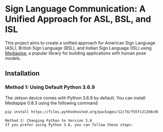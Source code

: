 # Sign Language Communication: A Unified Approach for ASL, BSL, and ISL

This project aims to create a unified approach for American Sign Language (ASL), British Sign Language (BSL), and Indian Sign Language (ISL) using [Mediapipe](https://mediapipe.dev/), a popular library for building applications with human pose models.

## Installation

### Method 1: Using Default Python 3.6.9

The Jetson device comes with Python 3.6.9 by default. You can install Mediapipe 0.8.3 using the following command:

```bash
pip install https://files.pythonhosted.org/packages/12/74/f55fc21266c08c304f05a409ba388c50f94fb52ef0f99100bb60287c4d91/mediapipe-0.8.3-cp36-cp36m-manylinux2014_x86_64.whl

Method 2: Changing Python to Version 3.8
If you prefer using Python 3.8, you can follow these steps:

